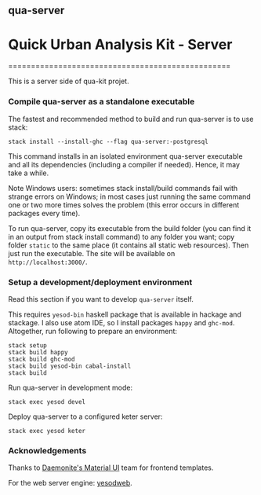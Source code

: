 ## qua-server
# Quick Urban Analysis Kit - Server
=================================================

This is a server side of qua-kit projet.


### Compile qua-server as a standalone executable

The fastest and recommended method to build and run qua-server is to use stack:
```
stack install --install-ghc --flag qua-server:-postgresql
```
This command installs in an isolated environment qua-server executable and all its dependencies (including a compiler if needed).
Hence, it may take a while.

Note Windows users: sometimes stack install/build commands fail with strange errors on Windows;
in most cases just running the same command one or two more times solves the problem
(this error occurs in different packages every time).

To run qua-server, copy its executable from the build folder (you can find it in an output from stack install command)
to any folder you want; copy folder `static` to the same place (it contains all static web resources).
Then just run the executable.
The site will be available on `http://localhost:3000/`.


### Setup a development/deployment environment

Read this section if you want to develop `qua-server` itself.

This requires `yesod-bin` haskell package that is available in hackage and stackage.
I also use atom IDE, so I install packages `happy` and `ghc-mod`.
Altogether, run following to prepare an environment:
```
stack setup
stack build happy
stack build ghc-mod
stack build yesod-bin cabal-install
stack build
```

Run qua-server in development mode:
```
stack exec yesod devel
```

Deploy qua-server to a configured keter server:
```
stack exec yesod keter
```

### Acknowledgements

Thanks to [Daemonite's Material UI](https://github.com/Daemonite/material) team for frontend templates.

For the web server engine: [yesodweb](http://www.yesodweb.com/).
